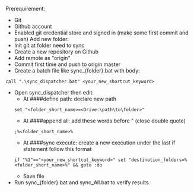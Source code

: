 Prerequirement:
- Git
- Github account
- Enabled git credential store and signed in (make some first commit and push)
Add new folder:
- Init git at folder need to sync
- Create a new repository on Github
- Add remote as "origin"
- Commit first time and push to origin master
- Create a batch file like sync_{folder}.bat with body:
```batch
call ".\sync_dispatcher.bat" <your_new_shortcut_keyword>
```
- Open sync_dispatcher then edit:
    - At ####define path: declare new path
    ```batch
    set "<folder_short_name>=<Drive:\path\to\folder>"
    ```
    - At ####append all: add these words before " (close double quote)
    ```batch
    ;%<folder_short_name>%
    ```
    - At ####sync execute: create a new execution under the last if statement follow this format
    ```batch
    if "%1"=="<your_new_shortcut_keyword>" set "destination_folders=%<folder_short_name>%" && goto :do
    ```
    - Save file
- Run sync_{folder}.bat and sync_All.bat to verify results